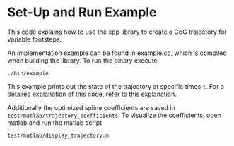 Set-Up and Run Example
===============================================

This code explains how to use the xpp library to create a CoG trajectory for
variable footsteps. 

An implementation example can be found in example.cc, which is compiled
when building the library. To run the binary execute

    ./bin/example

This example prints out the state of the trajectory at specific times `t`.
For a detailed explanation of this code, refer to 
[this](_exp.html) explanation.

Additionally the optimized spline coefficients are saved in `test/matlab/trajectory_coefficients`.
To visualize the coefficients, open matlab and run the matlab script

    test/matlab/display_trajectory.m
    

    
